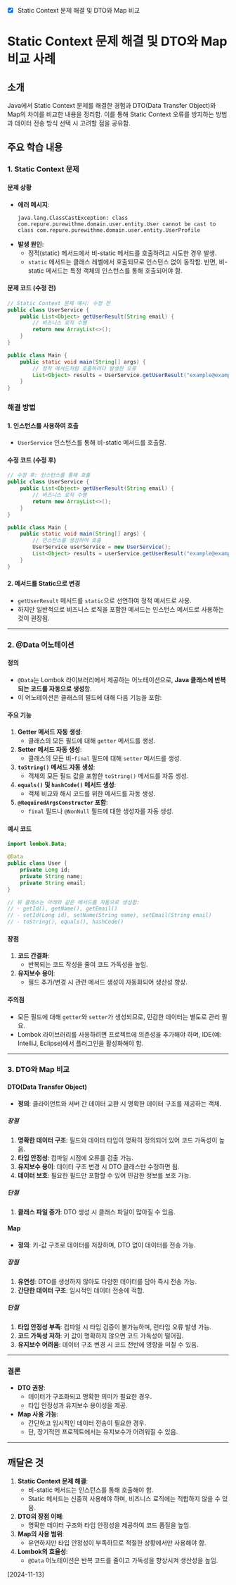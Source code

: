 - [x] Static Context 문제 해결 및 DTO와 Map 비교

# Static Context 문제 해결 및 DTO와 Map 비교 사례

## 소개
Java에서 Static Context 문제를 해결한 경험과 DTO(Data Transfer Object)와 Map의 차이를 비교한 내용을 정리함.
이를 통해 Static Context 오류를 방지하는 방법과 데이터 전송 방식 선택 시 고려할 점을 공유함.

## 주요 학습 내용

### 1. Static Context 문제

#### 문제 상황
- **에러 메시지**:
  ```
  java.lang.ClassCastException: class com.repure.purewithme.domain.user.entity.User cannot be cast to class com.repure.purewithme.domain.user.entity.UserProfile
  ```
- **발생 원인**:
  - 정적(static) 메서드에서 비-static 메서드를 호출하려고 시도한 경우 발생.
  - `static` 메서드는 클래스 레벨에서 호출되므로 인스턴스 없이 동작함. 반면, 비-static 메서드는 특정 객체의 인스턴스를 통해 호출되어야 함.

#### 문제 코드 (수정 전)
```java
// Static Context 문제 예시: 수정 전
public class UserService {
    public List<Object> getUserResult(String email) {
        // 비즈니스 로직 수행
        return new ArrayList<>();
    }
}

public class Main {
    public static void main(String[] args) {
        // 정적 메서드처럼 호출하려다 발생한 오류
        List<Object> results = UserService.getUserResult("example@example.com"); // Error 발생
    }
}
```

### 해결 방법

#### 1. 인스턴스를 사용하여 호출
- `UserService` 인스턴스를 통해 비-static 메서드를 호출함.

#### 수정 코드 (수정 후)
```java
// 수정 후: 인스턴스를 통해 호출
public class UserService {
    public List<Object> getUserResult(String email) {
        // 비즈니스 로직 수행
        return new ArrayList<>();
    }
}

public class Main {
    public static void main(String[] args) {
        // 인스턴스를 생성하여 호출
        UserService userService = new UserService();
        List<Object> results = userService.getUserResult("example@example.com"); // 정상 호출
    }
}
```

#### 2. 메서드를 Static으로 변경
- `getUserResult` 메서드를 `static`으로 선언하여 정적 메서드로 사용.
- 하지만 일반적으로 비즈니스 로직을 포함한 메서드는 인스턴스 메서드로 사용하는 것이 권장됨.

---

### 2. @Data 어노테이션

#### 정의
- `@Data`는 Lombok 라이브러리에서 제공하는 어노테이션으로, **Java 클래스에 반복되는 코드를 자동으로 생성**함.
- 이 어노테이션은 클래스의 필드에 대해 다음 기능을 포함:

#### 주요 기능
1. **Getter 메서드 자동 생성**:
   - 클래스의 모든 필드에 대해 `getter` 메서드를 생성.
2. **Setter 메서드 자동 생성**:
   - 클래스의 모든 비-`final` 필드에 대해 `setter` 메서드를 생성.
3. **`toString()` 메서드 자동 생성**:
   - 객체의 모든 필드 값을 포함한 `toString()` 메서드를 자동 생성.
4. **`equals()` 및 `hashCode()` 메서드 생성**:
   - 객체 비교와 해시 코드를 위한 메서드를 자동 생성.
5. **`@RequiredArgsConstructor` 포함**:
   - `final` 필드나 `@NonNull` 필드에 대한 생성자를 자동 생성.

#### 예시 코드
```java
import lombok.Data;

@Data
public class User {
    private Long id;
    private String name;
    private String email;
}

// 위 클래스는 아래와 같은 메서드를 자동으로 생성함:
// - getId(), getName(), getEmail()
// - setId(Long id), setName(String name), setEmail(String email)
// - toString(), equals(), hashCode()
```

#### 장점
1. **코드 간결화**:
   - 반복되는 코드 작성을 줄여 코드 가독성을 높임.
2. **유지보수 용이**:
   - 필드 추가/변경 시 관련 메서드 생성이 자동화되어 생산성 향상.

#### 주의점
- 모든 필드에 대해 `getter`와 `setter`가 생성되므로, 민감한 데이터는 별도로 관리 필요.
- Lombok 라이브러리를 사용하려면 프로젝트에 의존성을 추가해야 하며, IDE(예: IntelliJ, Eclipse)에서 플러그인을 활성화해야 함.

---

### 3. DTO와 Map 비교

#### DTO(Data Transfer Object)
- **정의**: 클라이언트와 서버 간 데이터 교환 시 명확한 데이터 구조를 제공하는 객체.

##### 장점
1. **명확한 데이터 구조**: 필드와 데이터 타입이 명확히 정의되어 있어 코드 가독성이 높음.
2. **타입 안정성**: 컴파일 시점에 오류를 검출 가능.
3. **유지보수 용이**: 데이터 구조 변경 시 DTO 클래스만 수정하면 됨.
4. **데이터 보호**: 필요한 필드만 포함할 수 있어 민감한 정보를 보호 가능.

##### 단점
1. **클래스 파일 증가**: DTO 생성 시 클래스 파일이 많아질 수 있음.

#### Map
- **정의**: 키-값 구조로 데이터를 저장하며, DTO 없이 데이터를 전송 가능.

##### 장점
1. **유연성**: DTO를 생성하지 않아도 다양한 데이터를 담아 즉시 전송 가능.
2. **간단한 데이터 구조**: 임시적인 데이터 전송에 적합.

##### 단점
1. **타입 안정성 부족**: 컴파일 시 타입 검증이 불가능하며, 런타임 오류 발생 가능.
2. **코드 가독성 저하**: 키 값이 명확하지 않으면 코드 가독성이 떨어짐.
3. **유지보수 어려움**: 데이터 구조 변경 시 코드 전반에 영향을 미칠 수 있음.

---

### 결론
- **DTO 권장**:
  - 데이터가 구조화되고 명확한 의미가 필요한 경우.
  - 타입 안정성과 유지보수 용이성을 제공.
- **Map 사용 가능**:
  - 간단하고 임시적인 데이터 전송이 필요한 경우.
  - 단, 장기적인 프로젝트에서는 유지보수가 어려워질 수 있음.

---

## 깨달은 것

1. **Static Context 문제 해결**:
   - 비-static 메서드는 인스턴스를 통해 호출해야 함.
   - Static 메서드는 신중히 사용해야 하며, 비즈니스 로직에는 적합하지 않을 수 있음.
2. **DTO의 장점 이해**:
   - 명확한 데이터 구조와 타입 안정성을 제공하여 코드 품질을 높임.
3. **Map의 사용 범위**:
   - 유연하지만 타입 안정성이 부족하므로 적절한 상황에서만 사용해야 함.
4. **Lombok의 효율성**:
   - `@Data` 어노테이션은 반복 코드를 줄이고 가독성을 향상시켜 생산성을 높임.

[2024-11-13]
